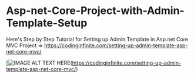 # Asp-net-Core-Project-with-Admin-Template-Setup
Here's Step by Step Tutorial for Setting up Admin Template in Asp.net Core MVC Project => https://codinginfinite.com/setting-up-admin-template-asp-net-core-mvc/


[![IMAGE ALT TEXT HERE](https://codinginfinite.com/wp-content/uploads/2018/10/Screenshot-2018-10-30-at-12.03.13-PM.png)(https://codinginfinite.com/setting-up-admin-template-asp-net-core-mvc/)
